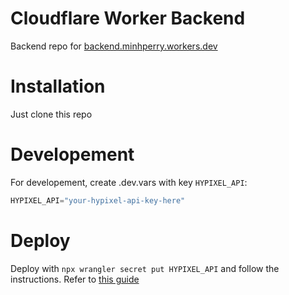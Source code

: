 # Cloudflare Worker Backend
Backend repo for [backend.minhperry.workers.dev](https://backend.minhperry.workers.dev)

# Installation

Just clone this repo

# Developement

For developement, create .dev.vars with key `HYPIXEL_API`:
```py
HYPIXEL_API="your-hypixel-api-key-here"
```

# Deploy

Deploy with `npx wrangler secret put HYPIXEL_API` and follow the instructions. Refer to [this guide](https://developers.cloudflare.com/workers/configuration/secrets/#adding-secrets-to-your-project) 